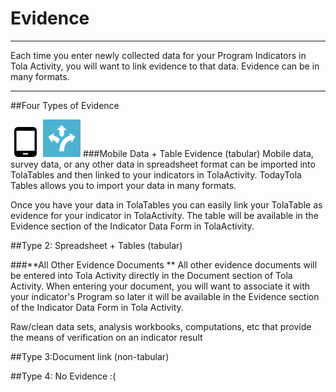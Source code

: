 # Evidence


---


Each time you enter newly collected data for your Program Indicators in Tola Activity, you will want to link evidence to that data. Evidence can be in many formats.


---



##Four Types of Evidence

![](tablet-android.png)  ![](sm_tola-tables-icon-blue.png)
###Mobile Data + Table Evidence (tabular)
Mobile data, survey data, or any other data in spreadsheet format can be imported into TolaTables and then linked to your indicators in TolaActivity. TodayTola Tables allows you to import your data in many formats. 

Once you have your data in TolaTables you can easily link your TolaTable as evidence for your indicator in TolaActivity. The table will be available in the Evidence section of the Indicator Data Form in TolaActivity.  

##Type 2: Spreadsheet + Tables (tabular)

###**All Other Evidence Documents **
All other evidence documents will be entered into Tola Activity directly in the Document section of Tola Activity.  When entering your document, you will want to associate it with your indicator's Program so later it will be available in the Evidence section of the Indicator Data Form in Tola Activity.  

Raw/clean data sets, analysis workbooks, computations, etc that provide the means of verification on an indicator result






##Type 3:Document link (non-tabular)

##Type 4: No Evidence :(

